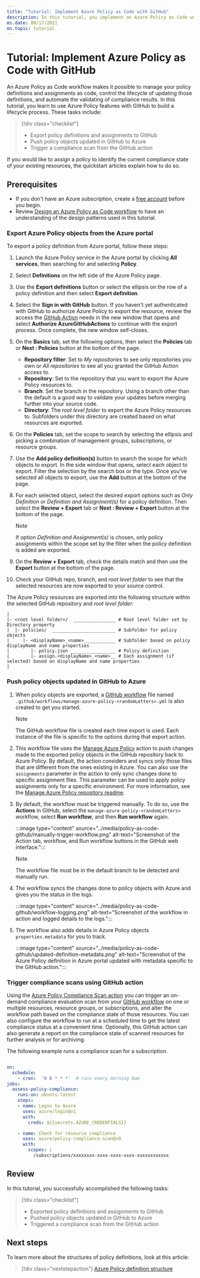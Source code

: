 ```yaml
---
title: "Tutorial: Implement Azure Policy as Code with GitHub"
description: In this tutorial, you implement an Azure Policy as Code workflow with export, GitHub actions, and GitHub workflows
ms.date: 08/17/2021
ms.topic: tutorial
---
```

# Tutorial: Implement Azure Policy as Code with GitHub

An Azure Policy as Code workflow makes it possible to manage your policy definitions and assignments
as code, control the lifecycle of updating those definitions, and automate the validating of
compliance results. In this tutorial, you learn to use Azure Policy features with GitHub to build a
lifecycle process. These tasks include:

> [!div class="checklist"]
> - Export policy definitions and assignments to GitHub
> - Push policy objects updated in GitHub to Azure
> - Trigger a compliance scan from the GitHub action

If you would like to assign a policy to identify the current compliance state of your existing
resources, the quickstart articles explain how to do so.

## Prerequisites

- If you don't have an Azure subscription, create a
  [free account](https://azure.microsoft.com/free/) before you begin.
- Review [Design an Azure Policy as Code workflow](../concepts/policy-as-code.md) to have an
  understanding of the design patterns used in this tutorial.

### Export Azure Policy objects from the Azure portal

To export a policy definition from Azure portal, follow these steps:

1. Launch the Azure Policy service in the Azure portal by clicking **All services**, then searching
   for and selecting **Policy**.

1. Select **Definitions** on the left side of the Azure Policy page.

1. Use the **Export definitions** button or select the ellipsis on the row of a policy definition
   and then select **Export definition**.

1. Select the **Sign in with GitHub** button. If you haven't yet authenticated with GitHub to
   authorize Azure Policy to export the resource, review the access the
   [GitHub Action](https://github.com/features/actions) needs in the new window that opens and
   select **Authorize AzureGitHubActions** to continue with the export process. Once complete, the
   new window self-closes.

1. On the **Basics** tab, set the following options, then select the **Policies** tab or **Next :
   Policies** button at the bottom of the page.

   - **Repository filter**: Set to _My repositories_ to see only repositories you own or _All
     repositories_ to see all you granted the GitHub Action access to.
   - **Repository**: Set to the repository that you want to export the Azure Policy resources to.
   - **Branch**: Set the branch in the repository. Using a branch other than the default is a good
     way to validate your updates before merging further into your source code.
   - **Directory**: The _root level folder_ to export the Azure Policy resources to. Subfolders
     under this directory are created based on what resources are exported.

1. On the **Policies** tab, set the scope to search by selecting the ellipsis and picking a
   combination of management groups, subscriptions, or resource groups.

1. Use the **Add policy definition(s)** button to search the scope for which objects to export. In
   the side window that opens, select each object to export. Filter the selection by the search box
   or the type. Once you've selected all objects to export, use the **Add** button at the bottom of
   the page.

1. For each selected object, select the desired export options such as _Only Definition_ or
   _Definition and Assignment(s)_ for a policy definition. Then select the **Review + Export** tab
   or **Next : Review + Export** button at the bottom of the page.

   > [!NOTE]
   > If option _Definition and Assignment(s)_ is chosen, only policy assignments within the scope
   > set by the filter when the policy definition is added are exported.

1. On the **Review + Export** tab, check the details match and then use the **Export** button at the
   bottom of the page.

1. Check your GitHub repo, branch, and _root level folder_ to see that the selected resources are
   now exported to your source control.

The Azure Policy resources are exported into the following structure within the selected GitHub
repository and _root level folder_:

```text
|
|- <root level folder>/  ________________ # Root level folder set by Directory property
|  |- policies/  ________________________ # Subfolder for policy objects
|     |- <displayName>_<name>____________ # Subfolder based on policy displayName and name properties
|        |- policy.json _________________ # Policy definition
|        |- assign.<displayName>_<name>__ # Each assignment (if selected) based on displayName and name properties
|
```

### Push policy objects updated in GitHub to Azure

1. When policy objects are exported, a
   [GitHub workflow](https://docs.github.com/en/actions/configuring-and-managing-workflows/configuring-a-workflow#about-workflows)
   file named `.github/workflows/manage-azure-policy-<randomLetters>.yml` is also created to get you
   started.

   > [!NOTE]
   > The GitHub workflow file is created each time export is used. Each instance of the file is
   > specific to the options during that export action.

1. This workflow file uses the
   [Manage Azure Policy](https://github.com/marketplace/actions/manage-azure-policy) action to push
   changes made to the exported policy objects in the GitHub repository back to Azure Policy. By
   default, the action considers and syncs only those files that are different from the ones
   existing in Azure. You can also use the `assignments` parameter in the action to only sync
   changes done to specific assignment files. This parameter can be used to apply policy assignments
   only for a specific environment. For more information, see the
   [Manage Azure Policy repository readme](https://github.com/Azure/manage-azure-policy).

1. By default, the workflow must be triggered manually. To do so, use the **Actions** in GitHub,
   select the `manage-azure-policy-<randomLetters>` workflow, select **Run workflow**, and then
   **Run workflow** again.

   :::image type="content" source="../media/policy-as-code-github/manually-trigger-workflow.png" alt-text="Screenshot of the Action tab, workflow, and Run workflow buttons in the GitHub web interface.":::

   > [!NOTE]
   > The workflow file must be in the default branch to be detected and manually run.

1. The workflow syncs the changes done to policy objects with Azure and gives you the status in the
   logs.

   :::image type="content" source="../media/policy-as-code-github/workflow-logging.png" alt-text="Screenshot of the workflow in action and logged details to the logs.":::

1. The workflow also adds details in Azure Policy objects `properties.metadata` for you to track.

   :::image type="content" source="../media/policy-as-code-github/updated-definition-metadata.png" alt-text="Screenshot of the Azure Policy definition in Azure portal updated with metadata specific to the GitHub action.":::

### Trigger compliance scans using GitHub action

Using the
[Azure Policy Compliance Scan action](https://github.com/marketplace/actions/azure-policy-compliance-scan)
you can trigger an on-demand compliance evaluation scan from your
[GitHub workflow](https://docs.github.com/en/actions/configuring-and-managing-workflows/configuring-a-workflow#about-workflows)
on one or multiple resources, resource groups, or subscriptions, and alter the workflow path based
on the compliance state of those resources. You can also configure the workflow to run at a
scheduled time to get the latest compliance status at a convenient time. Optionally, this
GitHub action can also generate a report on the compliance state of scanned resources for further
analysis or for archiving.

The following example runs a compliance scan for a subscription.

```yaml

on:
  schedule:
    - cron:  '0 8 * * *'  # runs every morning 8am
jobs:
  assess-policy-compliance:
    runs-on: ubuntu-latest
    steps:
    - name: Login to Azure
      uses: azure/login@v1
      with:
        creds: ${{secrets.AZURE_CREDENTIALS}}

    - name: Check for resource compliance
      uses: azure/policy-compliance-scan@v0
      with:
        scopes: |
          /subscriptions/xxxxxxxx-xxxx-xxxx-xxxx-xxxxxxxxxxxx
```

## Review

In this tutorial, you successfully accomplished the following tasks:

> [!div class="checklist"]
> - Exported policy definitions and assignments to GitHub
> - Pushed policy objects updated in GitHub to Azure
> - Triggered a compliance scan from the GitHub action

## Next steps

To learn more about the structures of policy definitions, look at this article:

> [!div class="nextstepaction"]
> [Azure Policy definition structure](../concepts/definition-structure.md)
